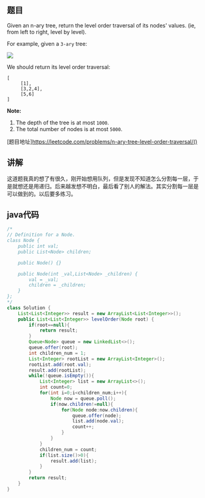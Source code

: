 ## 题目

Given an n-ary tree, return the level order traversal of its nodes' values. (ie, from left to right, level by level).

For example, given a `3-ary` tree:

![](https://assets.leetcode.com/uploads/2018/10/12/narytreeexample.png)

We should return its level order traversal:
```
[
     [1],
     [3,2,4],
     [5,6]
]
```

**Note:**

1. The depth of the tree is at most `1000`.
2. The total number of nodes is at most `5000`.

[题目地址]https://leetcode.com/problems/n-ary-tree-level-order-traversal/()

## 讲解

这道题我真的想了有很久，刚开始想用队列，但是发现不知道怎么分割每一层，于是就想还是用递归。后来越发想不明白，最后看了别人的解法。其实分割每一层是可以做到的。以后要多练习。

## java代码

```java
/*
// Definition for a Node.
class Node {
    public int val;
    public List<Node> children;

    public Node() {}

    public Node(int _val,List<Node> _children) {
        val = _val;
        children = _children;
    }
};
*/
class Solution {
    List<List<Integer>> result = new ArrayList<List<Integer>>();
    public List<List<Integer>> levelOrder(Node root) {
        if(root==null){
            return result;
        }
        Queue<Node> queue = new LinkedList<>();
        queue.offer(root);
        int children_num = 1;
        List<Integer> rootList = new ArrayList<Integer>();
        rootList.add(root.val);
        result.add(rootList);
        while(!queue.isEmpty()){
            List<Integer> list = new ArrayList<>();
            int count=0;
            for(int i=0;i<children_num;i++){
                Node now = queue.poll();
                if(now.children!=null){
                    for(Node node:now.children){
                        queue.offer(node);
                        list.add(node.val);
                        count++;
                    }
                }
            }
            children_num = count;
            if(list.size()>0){
                result.add(list);
            }
        }
        return result;
    }
}
```